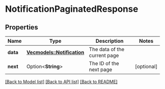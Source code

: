 # NotificationPaginatedResponse

## Properties

Name | Type | Description | Notes
------------ | ------------- | ------------- | -------------
**data** | [**Vec<models::Notification>**](Notification.md) | The data of the current page | 
**next** | Option<**String**> | The ID of the next page | [optional]

[[Back to Model list]](../README.md#documentation-for-models) [[Back to API list]](../README.md#documentation-for-api-endpoints) [[Back to README]](../README.md)


